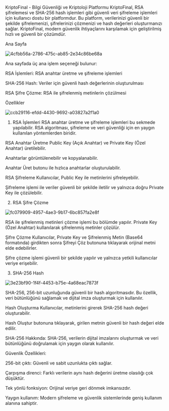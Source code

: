 KriptoFinal - Bilgi Güvenliği ve Kriptoloji Platformu
KriptoFinal, RSA şifrelemesi ve SHA-256 hash işlemleri gibi güvenli veri şifreleme işlemleri için kullanıcı dostu bir platformdur. Bu platform, verilerinizi güvenli bir şekilde şifrelemenizi, şifrelerinizi çözmenizi ve hash değerleri oluşturmanızı sağlar. KriptoFinal, modern güvenlik ihtiyaçlarını karşılamak için geliştirilmiş hızlı ve güvenli bir çözümdür.

Ana Sayfa

![4cfbb56a-2786-475c-ab85-2e34c86be68a](https://github.com/user-attachments/assets/89a63668-c933-4a29-9948-ef33f7dc7e37)

Ana sayfada üç ana işlem seçeneği bulunur:

RSA İşlemleri: RSA anahtar üretme ve şifreleme işlemleri

SHA-256 Hash: Veriler için güvenli hash değerlerinin oluşturulması

RSA Şifre Çözme: RSA ile şifrelenmiş metinlerin çözülmesi


Özellikler

![ccb29116-efdd-4430-9692-a03827a2f1a0](https://github.com/user-attachments/assets/fd377505-751f-44c3-acf0-71dffdec9a16)


1. RSA İşlemleri
RSA anahtar üretme ve şifreleme işlemleri bu sekmede yapılabilir. RSA algoritması, şifreleme ve veri güvenliği için en yaygın kullanılan yöntemlerden biridir.

RSA Anahtar Üretme
Public Key (Açık Anahtar) ve Private Key (Özel Anahtar) üretilebilir.

Anahtarlar görüntülenebilir ve kopyalanabilir.

Anahtar Üret butonu ile hızlıca anahtarlar oluşturulabilir.

RSA Şifreleme
Kullanıcılar, Public Key ile metinlerini şifreleyebilir.

Şifreleme işlemi ile veriler güvenli bir şekilde iletilir ve yalnızca doğru Private Key ile çözülebilir.


2. RSA Şifre Çözme

![fc079909-4957-4ae3-9b17-6bc857fa2e8f](https://github.com/user-attachments/assets/488ca6af-3249-43c2-9686-24f7a1e26aaf)
   
RSA ile şifrelenmiş metinleri çözme işlemi bu bölümde yapılır. Private Key (Özel Anahtar) kullanılarak şifrelenmiş metinler çözülür.

Şifre Çözme
Kullanıcılar, Private Key ve Şifrelenmiş Metin (Base64 formatında) girdikten sonra Şifreyi Çöz butonuna tıklayarak orijinal metni elde edebilirler.

Şifre çözme işlemi güvenli bir şekilde yapılır ve yalnızca yetkili kullanıcılar veriye erişebilir.

3. SHA-256 Hash

![3e23bf90-1f4f-4453-b75e-4a68eac7873f](https://github.com/user-attachments/assets/620321a0-b4b1-40f9-892c-52c53949862c)

SHA-256, 256-bit uzunluğunda güvenli bir hash algoritmasıdır. Bu özellik, veri bütünlüğünü sağlamak ve dijital imza oluşturmak için kullanılır.

Hash Oluşturma
Kullanıcılar, metinlerini girerek SHA-256 hash değeri oluşturabilir.

Hash Oluştur butonuna tıklayarak, girilen metnin güvenli bir hash değeri elde edilir.

SHA-256 Hakkında: SHA-256, verilerin dijital imzalarını oluşturmak ve veri bütünlüğünü doğrulamak için yaygın olarak kullanılır.

Güvenlik Özellikleri:

256-bit çıktı: Güvenli ve sabit uzunlukta çıktı sağlar.

Çarpışma direnci: Farklı verilerin aynı hash değerini üretme olasılığı çok düşüktür.

Tek yönlü fonksiyon: Orijinal veriye geri dönmek imkansızdır.

Yaygın kullanım: Modern şifreleme ve güvenlik sistemlerinde geniş kullanım alanına sahiptir.



